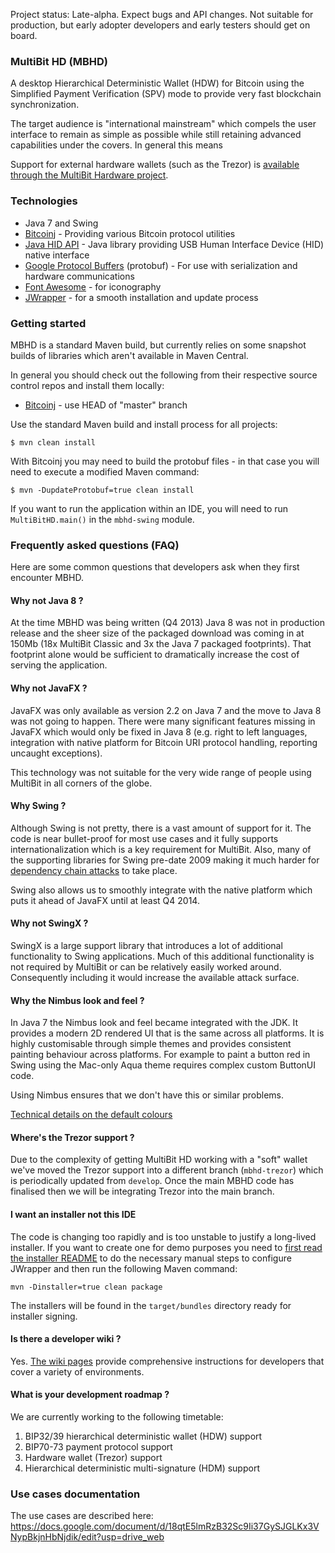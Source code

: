 Project status: Late-alpha. Expect bugs and API changes. Not suitable for production, but early adopter developers and early
testers should get on board.

### MultiBit HD (MBHD)

A desktop Hierarchical Deterministic Wallet (HDW) for Bitcoin using the Simplified Payment Verification (SPV) mode to provide very fast
blockchain synchronization.

The target audience is "international mainstream" which compels the user interface to remain as simple as possible while still
retaining advanced capabilities under the covers. In general this means

Support for external hardware wallets (such as the Trezor) is [available through the MultiBit Hardware project](https://github.com/bitcoin-solutions/mbhd-hardware).

### Technologies

* Java 7 and Swing
* [Bitcoinj](https://code.google.com/p/bitcoinj/) - Providing various Bitcoin protocol utilities
* [Java HID API](https://code.google.com/p/javahidapi/) - Java library providing USB Human Interface Device (HID) native interface
* [Google Protocol Buffers](https://code.google.com/p/protobuf/) (protobuf) - For use with serialization and hardware communications
* [Font Awesome](http://fortawesome.github.io/Font-Awesome/) - for iconography
* [JWrapper](http://www.jwrapper.com/) - for a smooth installation and update process

### Getting started

MBHD is a standard Maven build, but currently relies on some snapshot builds of libraries which aren't available in Maven Central.

In general you should check out the following from their respective source control repos and install them locally:

 * [Bitcoinj](https://code.google.com/p/bitcoinj/) - use HEAD of "master" branch

Use the standard Maven build and install process for all projects:

```
$ mvn clean install
```

With Bitcoinj you may need to build the protobuf files - in that case you will need to execute a modified Maven command:

```
$ mvn -DupdateProtobuf=true clean install
```

If you want to run the application within an IDE, you will need to run `MultiBitHD.main()` in the `mbhd-swing` module.

### Frequently asked questions (FAQ)

Here are some common questions that developers ask when they first encounter MBHD.

#### Why not Java 8 ?

At the time MBHD was being written (Q4 2013) Java 8 was not in production release and the sheer size of the packaged download
was coming in at 150Mb (18x MultiBit Classic and 3x the Java 7 packaged footprints). That footprint alone would be sufficient
to dramatically increase the cost of serving the application.

#### Why not JavaFX ?

JavaFX was only available as version 2.2 on Java 7 and the move to Java 8 was not going to happen. There were many significant
features missing in JavaFX which would only be fixed in Java 8 (e.g. right to left languages, integration with native platform
for Bitcoin URI protocol handling, reporting uncaught exceptions).

This technology was not suitable for the very wide range of people using MultiBit in all corners of the globe.

#### Why Swing ?

Although Swing is not pretty, there is a vast amount of support for it. The code is near bullet-proof for most use cases and it
fully supports internationalization which is a key requirement for MultiBit. Also, many of the supporting libraries for Swing
pre-date 2009 making it much harder for [dependency chain attacks](http://gary-rowe.com/agilestack/2013/07/03/preventing-dependency-chain-attacks-in-maven/) to take place.

Swing also allows us to smoothly integrate with the native platform which puts it ahead of JavaFX until at least Q4 2014.

#### Why not SwingX ?

SwingX is a large support library that introduces a lot of additional functionality to Swing applications. Much of this additional
functionality is not required by MultiBit or can be relatively easily worked around. Consequently including it would increase the
available attack surface.

#### Why the Nimbus look and feel ?

In Java 7 the Nimbus look and feel became integrated with the JDK. It provides a modern 2D rendered UI that is the same across
all platforms. It is highly customisable through simple themes and provides consistent painting behaviour across platforms. For
example to paint a button red in Swing using the Mac-only Aqua theme requires complex custom ButtonUI code.

Using Nimbus ensures that we don't have this or similar problems.

[Technical details on the default colours](http://docs.oracle.com/javase/tutorial/uiswing/lookandfeel/_nimbusDefaults.html#primary)

#### Where's the Trezor support ?

Due to the complexity of getting MultiBit HD working with a "soft" wallet we've moved the Trezor support into a
different branch (`mbhd-trezor`) which is periodically updated from `develop`. Once the main MBHD code has finalised
then we will be integrating Trezor into the main branch.

#### I want an installer not this IDE

The code is changing too rapidly and is too unstable to justify a long-lived installer. If you want to create one for demo purposes
you need to [first read the installer README](mbhd-install/README.md) to do the necessary manual steps to configure JWrapper
and then run the following Maven command:

```
mvn -Dinstaller=true clean package
```
The installers will be found in the `target/bundles` directory ready for installer signing.

#### Is there a developer wiki ?

Yes. [The wiki pages](https://github.com/bitcoin-solutions/multibit-hd/wiki/_pages) provide comprehensive instructions for
developers that cover a variety of environments.

#### What is your development roadmap ?

We are currently working to the following timetable:

1. BIP32/39 hierarchical deterministic wallet (HDW) support
2. BIP70-73 payment protocol support
3. Hardware wallet (Trezor) support
4. Hierarchical deterministic multi-signature (HDM) support

### Use cases documentation

The use cases are described here:
https://docs.google.com/document/d/18qtE5lmRzB32Sc9Ii37GySJGLKx3VNypBkjnHbNjdik/edit?usp=drive_web

